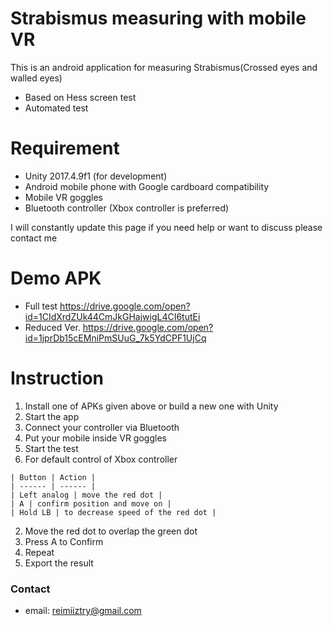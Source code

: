 # Strabismus measuring with mobile VR

This is an android application for measuring Strabismus(Crossed eyes and walled eyes)
  - Based on Hess screen test
  - Automated test

# Requirement

  - Unity 2017.4.9f1 (for development)
  - Android mobile phone with Google cardboard compatibility
  - Mobile VR goggles
  - Bluetooth controller (Xbox controller is preferred)

I will constantly update this page if you need help or want to discuss please contact me

# Demo APK
  - Full test
    https://drive.google.com/open?id=1CIdXrdZUk44CmJkGHajwigL4CI6tutEi
  - Reduced Ver.
    https://drive.google.com/open?id=1jprDb15cEMniPmSUuG_7k5YdCPF1UjCq
    
# Instruction
1. Install one of APKs given above or build a new one with Unity
2. Start the app
3. Connect your controller via Bluetooth
3. Put your mobile inside VR goggles
4. Start the test
  1. For default control of Xbox controller

    | Button | Action |
    | ------ | ------ |
    | Left analog | move the red dot |
    | A | confirm position and move on |
    | Hold LB | to decrease speed of the red dot |

  2. Move the red dot to overlap the green dot
  3. Press A to Confirm
  4. Repeat
5. Export the result
    



### Contact
 - email: reimiiztry@gmail.com
